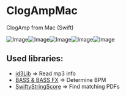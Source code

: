 # ClogAmpMac
ClogAmp from Mac (Swift)

![Image](https://raw.githubusercontent.com/lunk22/ClogAmpSwift/master/ClogAmpSwift/Assets.xcassets/IconGreen.imageset/ClogAmpMac_4.png)![Image](https://raw.githubusercontent.com/lunk22/ClogAmpSwift/master/ClogAmpSwift/Assets.xcassets/IconNeonGreen.imageset/ClogAmpMac_255.png)![Image](https://raw.githubusercontent.com/lunk22/ClogAmpSwift/master/ClogAmpSwift/Assets.xcassets/IconTeal.imageset/ClogAmpMac_3.png)![Image](https://raw.githubusercontent.com/lunk22/ClogAmpSwift/master/ClogAmpSwift/Assets.xcassets/IconRed.imageset/ClogAmpMac_2.png)![Image](https://raw.githubusercontent.com/lunk22/ClogAmpSwift/master/ClogAmpSwift/Assets.xcassets/IconYellow.imageset/ClogAmpMac_1.png)

## Used libraries:
- [id3Lib](http://id3lib.sourceforge.net/) => Read mp3 info
- [BASS & BASS FX](http://www.un4seen.com/) => Determine BPM
- [SwiftyStringScore](https://github.com/yichizhang/SwiftyStringScore) => Find matching PDFs